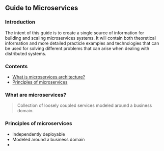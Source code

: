 ## Guide to Microservices
### Introduction
The intent of this guide is to create a single source of information for building and scaling microservices systems. It will contain both theoretical information and more detailed practicle examples and technologies that can be used for solving different problems that can arise when dealing with distributed systems. 
### Contents
 - [What is microservices architecture?](#what-is-microservices-architecture)
 - [Principles of microservices](#principles-of-microservices)
### What are microservices?

> Collection of loosely coupled services modeled around a business domain.

### Principles of microservices

 - Independently deployable
 - Modeled around a business domain
 - 

<!--stackedit_data:
eyJoaXN0b3J5IjpbMjA5NDE1NTY2MiwtNjM4OTMwNDg1LDcyNj
IzMjIyOCw5NDI2MDEzOTEsMTU4OTI1MDU0NiwyMDMxOTI3MjA0
XX0=
-->